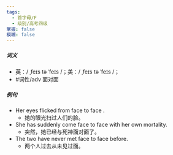 ```yaml
---
tags:
  - 首字母/F
  - 级别/高考四级
掌握: false
模糊: false
---
```

##### 词义
- 英：/ ˌfeɪs tə ˈfeɪs /；美：/ ˌfeɪs tə ˈfeɪs /；
- #词性/adv  面对面
##### 例句
- Her eyes flicked from face to face .
	- 她的眼光扫过人们的脸。
- She has suddenly come face to face with her own mortality.
	- 突然，她已经与死神面对面了。
- The two have never met face to face before.
	- 两个人过去从未见过面。
